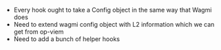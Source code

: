 * Every hook ought to take a Config object in the same way that Wagmi does
* Need to extend wagmi config object with L2 information which we can get from op-viem
* Need to add a bunch of helper hooks

